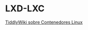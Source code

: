 # LXD-LXC
[TiddlyWiki sobre Contenedores Linux](https://mentecatodev.github.io/LXD-LXC/LXD-LXC.html)


